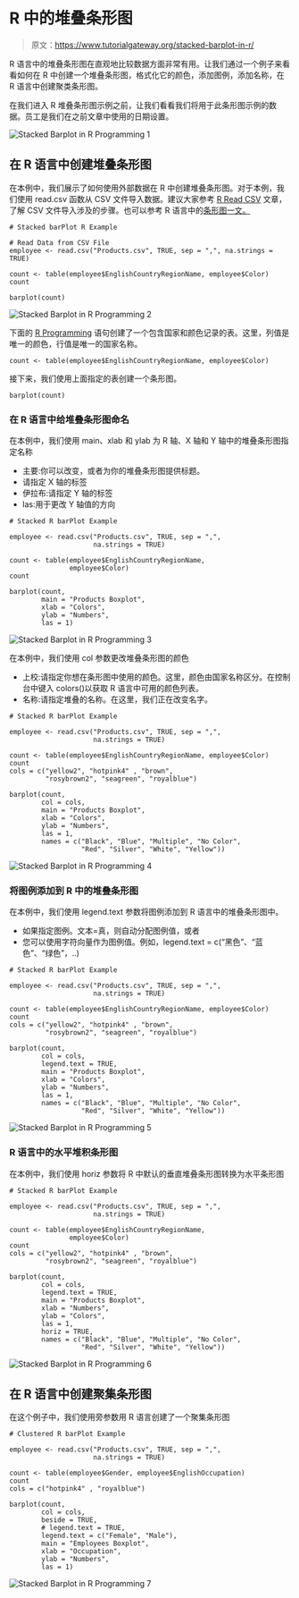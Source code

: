 # R 中的堆叠条形图

> 原文：<https://www.tutorialgateway.org/stacked-barplot-in-r/>

R 语言中的堆叠条形图在直观地比较数据方面非常有用。让我们通过一个例子来看看如何在 R 中创建一个堆叠条形图，格式化它的颜色，添加图例，添加名称，在 R 语言中创建聚类条形图。

在我们进入 R 堆叠条形图示例之前，让我们看看我们将用于此条形图示例的数据。员工是我们在之前文章中使用的日期设置。

![Stacked Barplot in R Programming 1](img/763fa5e41687f7684ab691c4d3a698bf.png)

## 在 R 语言中创建堆叠条形图

在本例中，我们展示了如何使用外部数据在 R 中创建堆叠条形图。对于本例，我们使用 read.csv 函数从 CSV 文件导入数据。建议大家参考 [R Read CSV](https://www.tutorialgateway.org/r-read-csv-function/) 文章，了解 CSV 文件导入涉及的步骤。也可以参考 R 语言中的[条形图一文。](https://www.tutorialgateway.org/barplot-in-r-programming/)

```
# Stacked barPlot R Example 

# Read Data from CSV File
employee <- read.csv("Products.csv", TRUE, sep = ",", na.strings = TRUE)

count <- table(employee$EnglishCountryRegionName, employee$Color)
count

barplot(count)
```

![Stacked Barplot in R Programming 2](img/bd1752e78f4bc9f61247097067a4183d.png)

下面的 [R Programming](https://www.tutorialgateway.org/r-programming/) 语句创建了一个包含国家和颜色记录的表。这里，列值是唯一的颜色，行值是唯一的国家名称。

```
count <- table(employee$EnglishCountryRegionName, employee$Color)
```

接下来，我们使用上面指定的表创建一个条形图。

```
barplot(count)
```

### 在 R 语言中给堆叠条形图命名

在本例中，我们使用 main、xlab 和 ylab 为 R 轴、X 轴和 Y 轴中的堆叠条形图指定名称

*   主要:你可以改变，或者为你的堆叠条形图提供标题。
*   请指定 X 轴的标签
*   伊拉布:请指定 Y 轴的标签
*   las:用于更改 Y 轴值的方向

```
# Stacked R barPlot Example 

employee <- read.csv("Products.csv", TRUE, sep = ",", 
                     na.strings = TRUE)

count <- table(employee$EnglishCountryRegionName, 
               employee$Color)
count

barplot(count,
        main = "Products Boxplot",
        xlab = "Colors",
        ylab = "Numbers",
        las = 1)
```

![Stacked Barplot in R Programming 3](img/b87e7463d87b2372d400f8e827dccbe4.png)

在本例中，我们使用 col 参数更改堆叠条形图的颜色

*   上校:请指定你想在条形图中使用的颜色。这里，颜色由国家名称区分。在控制台中键入 colors()以获取 R 语言中可用的颜色列表。
*   名称:请指定堆叠的名称。在这里，我们正在改变名字。

```
# Stacked R barPlot Example 

employee <- read.csv("Products.csv", TRUE, sep = ",", 
                     na.strings = TRUE)

count <- table(employee$EnglishCountryRegionName, employee$Color)
count
cols = c("yellow2", "hotpink4" , "brown", 
         "rosybrown2", "seagreen", "royalblue")

barplot(count,
        col = cols,
        main = "Products Boxplot",
        xlab = "Colors",
        ylab = "Numbers",
        las = 1,
        names = c("Black", "Blue", "Multiple", "No Color", 
                  "Red", "Silver", "White", "Yellow"))
```

![Stacked Barplot in R Programming 4](img/c5344d6a5cc596c7f6b541ee762a5d6d.png)

### 将图例添加到 R 中的堆叠条形图

在本例中，我们使用 legend.text 参数将图例添加到 R 语言中的堆叠条形图中。

*   如果指定图例。文本=真，则自动分配图例值，或者
*   您可以使用字符向量作为图例值。例如，legend.text = c(“黑色”、“蓝色”、“绿色”，..)

```
# Stacked R barPlot Example 

employee <- read.csv("Products.csv", TRUE, sep = ",", 
                     na.strings = TRUE)

count <- table(employee$EnglishCountryRegionName, employee$Color)
count
cols = c("yellow2", "hotpink4" , "brown", 
         "rosybrown2", "seagreen", "royalblue")

barplot(count,
        col = cols,
        legend.text = TRUE,
        main = "Products Boxplot",
        xlab = "Colors",
        ylab = "Numbers",
        las = 1,
        names = c("Black", "Blue", "Multiple", "No Color", 
                  "Red", "Silver", "White", "Yellow"))
```

![Stacked Barplot in R Programming 5](img/f42f0433039205e31750b28a1e6d322c.png)

### R 语言中的水平堆积条形图

在本例中，我们使用 horiz 参数将 R 中默认的垂直堆叠条形图转换为水平条形图

```
# Stacked R barPlot Example 

employee <- read.csv("Products.csv", TRUE, sep = ",", 
                     na.strings = TRUE)

count <- table(employee$EnglishCountryRegionName, 
               employee$Color)
count
cols = c("yellow2", "hotpink4" , "brown", 
         "rosybrown2", "seagreen", "royalblue")

barplot(count,
        col = cols,
        legend.text = TRUE,
        main = "Products Boxplot",
        xlab = "Numbers",
        ylab = "Colors",
        las = 1,
        horiz = TRUE,
        names = c("Black", "Blue", "Multiple", "No Color", 
                  "Red", "Silver", "White", "Yellow"))
```

![Stacked Barplot in R Programming 6](img/f53991116bf1438ec396133597b2bdb3.png)

## 在 R 语言中创建聚集条形图

在这个例子中，我们使用旁参数用 R 语言创建了一个聚集条形图

```
# Clustered R barPlot Example 

employee <- read.csv("Products.csv", TRUE, sep = ",", 
                     na.strings = TRUE)

count <- table(employee$Gender, employee$EnglishOccupation)
count
cols = c("hotpink4" , "royalblue")

barplot(count,
        col = cols,
        beside = TRUE,
        # legend.text = TRUE,
        legend.text = c("Female", "Male"),
        main = "Employees Boxplot",
        xlab = "Occupation",
        ylab = "Numbers",
        las = 1)
```

![Stacked Barplot in R Programming 7](img/a7ea5c138f3514dc31559986cc686377.png)